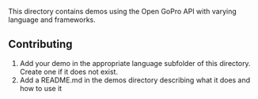 This directory contains demos using the Open GoPro API with varying language and frameworks.

## Contributing

1. Add your demo in the appropriate language subfolder of this directory. Create one if it does not exist.
1. Add a README.md in the demos directory describing what it does and how to use it
